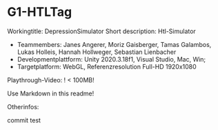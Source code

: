 # G1-HTLTag

Workingtitle: DepressionSimulator
Short description: Htl-Simulator 

+ Teammembers: Janes Angerer, Moriz Gaisberger, Tamas Galambos, Lukas Holleis, Hannah Hollweger, Sebastian Lienbacher
+ Developmentplattform: Unity 2020.3.18f1, Visual Studio, Mac, Win;
+ Targetplatform: WebGL, Referenzresolution Full-HD 1920x1080

Playthrough-Video: ! < 100MB!

Use Markdown in this readme!

Otherinfos:


commit test